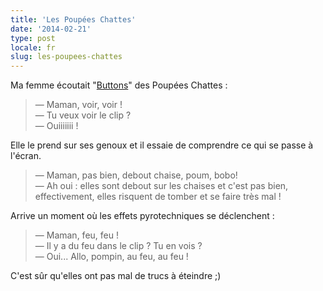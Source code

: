 ```yaml
---
title: 'Les Poupées Chattes'
date: '2014-02-21'
type: post
locale: fr
slug: les-poupees-chattes
---
```


Ma femme écoutait "[Buttons](https://www.youtube.com/watch?v=VCLxJd1d84s)" des Poupées Chattes :

> — Maman, voir, voir !  
> — Tu veux voir le clip ?  
> — Ouiiiiiii !

Elle le prend sur ses genoux et il essaie de comprendre ce qui se passe à l'écran.

> — Maman, pas bien, debout chaise, poum, bobo!  
> — Ah oui : elles sont debout sur les chaises et c'est pas bien, effectivement, elles risquent de tomber et se faire très mal !

Arrive un moment où les effets pyrotechniques se déclenchent :

> — Maman, feu, feu !  
> — Il y a du feu dans le clip ? Tu en vois ?  
> — Oui... Allo, pompin, au feu, au feu !

C'est sûr qu'elles ont pas mal de trucs à éteindre ;)
